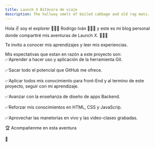 ```yaml
---
title: Launch X Bitácora de viaje
description: The hallway smelt of boiled cabbage and old rag mats.
---
```


Hola ✌️  soy el explorer 👨🏻‍🚀 Rodrigo Iván 👨🏻‍🚀 y este es mi blog personal donde compartiré mis aventuras de Launch X. 👨🏻‍💻

Te invito a conocer mis aprendizajes y leer mis experiencias.



Mis espectativas que estan en razón a este proyecto son:
<br>✅Aprender a hacer uso y aplicación de la herramienta Git.<br>
<br>✅Sacar todo el potencial que GitHub me ofrece.<br>
<br>✅Aplicar todos mis conocimiento para front-End y al termino de este proyecto, seguir con mi aprendizaje.<br>
<br>✅Avanzar con la enseñanza de diseño de apps Backend.<br>
<br>✅Reforzar mis conocimientos en HTML, CSS y JavaScrip.<br>
<br>✅Aprovechar las manetorias en vivo y las video-clases grabadas.<br>

🏆 Acompañenme en esta aventura 

🚀
